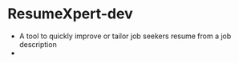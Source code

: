  # ResumeXpert-dev
 
 - A tool to quickly improve or tailor job seekers resume from a job description
 - 